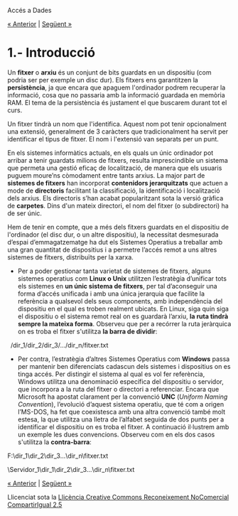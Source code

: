 Accés a Dades


[« Anterior](objectius.md) | [Següent »](2_la_classe_file_generalitats.md)
# <a name="main"></a>**1.- Introducció**
Un **fitxer** o **arxiu** és un conjunt de bits guardats en un dispositiu (com podria ser per exemple un disc dur). Els fitxers ens garantitzen la **persistència**, ja que encara que apaguem l'ordinador podrem recuperar la informació, cosa que no passaria amb la informació guardada en memòria RAM. El tema de la persistència és justament el que buscarem durant tot el curs.

Un fitxer tindrà un nom que l'identifica. Aquest nom pot tenir opcionalment una extensió, generalment de 3 caràcters que tradicionalment ha servit per identificar el tipus de fitxer. El nom i l'extensió van separats per un punt.

En els sistemes informàtics actuals, en els quals un únic ordinador pot arribar a tenir guardats milions de fitxers, resulta imprescindible un sistema que permeta una gestió eficaç de localització, de manera que els usuaris puguem moure’ns còmodament entre tants arxius. La major part de **sistemes de fitxers** han incorporat **contenidors jerarquitzats** que actuen a mode de **directoris** facilitant la classificació, la identificació i localització dels arxius. Els directoris s’han acabat popularitzant sota la versió gràfica de **carpetes**. Dins d'un mateix directori, el nom del fitxer (o subdirectori) ha de ser únic.

Hem de tenir en compte, que a més dels fitxers guardats en el dispositiu de l'ordinador (el disc dur, o un altre dispositiu), la necessitat desmesurada d’espai d’emmagatzematge ha dut els Sistemes Operatius a treballar amb una gran quantitat de dispositius i a permetre l’accés remot a uns altres sistemes de fitxers, distribuïts per la xarxa.

- Per a poder gestionar tanta varietat de sistemes de fitxers, alguns sistemes operatius com **Linux o Unix** utilitzen l’estratègia d’unificar tots els sistemes en **un únic sistema de fitxers**, per tal d’aconseguir una forma d’accés unificada i amb una única jerarquia que facilite la referència a qualsevol dels seus components, amb independència del dispositiu en el qual es troben realment ubicats. En Linux, siga quin siga el dispositiu o el sistema remot real on es guardarà l’arxiu, **la ruta tindrà sempre la mateixa forma**. Observeu que per a recórrer la ruta jeràrquica on es troba el fitxer s'utilitza **la barra de dividir**:

` `/dir\_1/dir\_2/dir\_3/.../dir\_n/fitxer.txt

- Per contra, l’estratègia d’altres Sistemes Operatius com **Windows** passa per mantenir ben diferenciats cadascun dels sistemes i dispositius on es tinga accés. Per distingir el sistema al qual es vol fer referència, Windows utilitza una denominació específica del dispositiu o servidor, que incorpora a la ruta del fitxer o directori a referenciar. Encara que Microsoft ha apostat clarament per la convenció **UNC** (*Uniform Naming Convention*), l’evolució d’aquest sistema operatiu, que té com a origen l’MS-DOS, ha fet que coexistesca amb una altra convenció també molt estesa, la que utilitza una lletra de l’alfabet seguida de dos punts per a identificar el dispositiu on es troba el fitxer. A continuació il·lustrem amb un exemple les dues convencions. Observeu com en els dos casos s'utilitza la **contra-barra**:

F:\dir\_1\dir\_2\dir\_3\...\dir\_n\fitxer.txt

\\Servidor\_1\dir\_1\dir\_2\dir\_3\...\dir\_n\fitxer.txt



[« Anterior](objectius.md) | [Següent »](2_la_classe_file_generalitats.md)

Llicenciat sota la [Llicència Creative Commons Reconeixement NoComercial CompartirIgual 2.5](http://creativecommons.org/licenses/by-nc-sa/2.5/)

